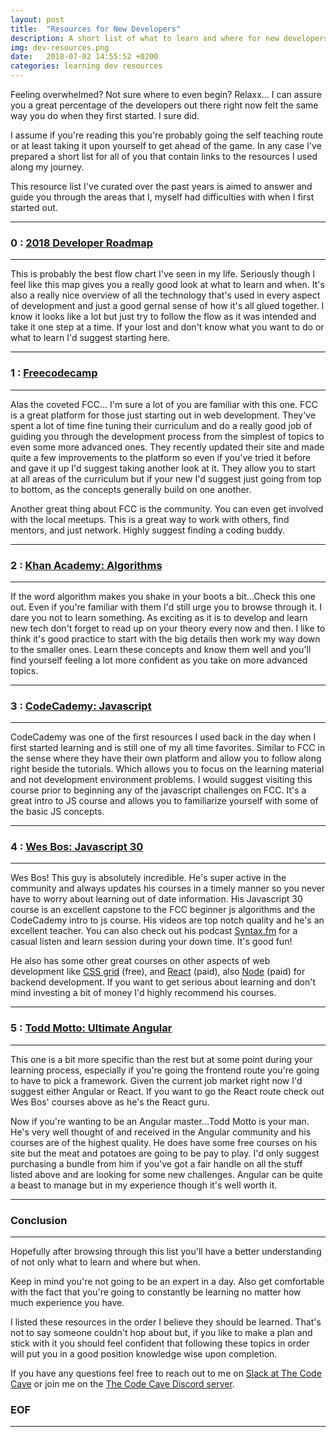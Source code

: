 ```yaml
---
layout: post
title:  "Resources for New Developers"
description: A short list of what to learn and where for new developers.
img: dev-resources.png
date:   2018-07-02 14:55:52 +0200
categories: learning dev resources
---
```

Feeling overwhelmed? Not sure where to even begin? Relaxx... I can assure you a great percentage of the developers out there right now felt the same way you do when they first started. I sure did.

I assume if you're reading this you're probably going the self teaching route or at least taking it upon yourself to get ahead of the game. In any case I've prepared a short list for all of you that contain links to the resources I used along my journey.

This resource list I've curated over the past years is aimed to answer and guide you through the areas that I, myself had difficulties with when I first started out.

---

### 0 : [2018 Developer Roadmap][dev-roadmap]

---

This is probably the best flow chart I've seen in my life. Seriously though I feel like this map gives you a really good look at what to learn and when. It's also a really nice overview of all the technology that's used in every aspect of development and just a good gernal sense of how it's all glued together. I know it looks like a lot but just try to follow the flow as it was intended and take it one step at a time. If your lost and don't know what you want to do or what to learn I'd suggest starting here. 

---

### 1 : [Freecodecamp][fcc]

---

Alas the coveted FCC... I'm sure a lot of you are familiar with this one. FCC is a great platform for those just starting out in web development. They've spent a lot of time fine tuning their curriculum and do a really good job of guiding you through the development process from the simplest of topics to even some more advanced ones. They recently updated their site and made quite a few improvements to the platform so even if you've tried it before and gave it up I'd suggest taking another look at it. They allow you to start at all areas of the curriculum but if your new I'd suggest just going from top to bottom, as the concepts generally build on one another.

Another great thing about FCC is the community. You can even get involved with the local meetups. This is a great way to work with others, find mentors, and just network. Highly suggest finding a coding buddy.

---

### 2 : [Khan Academy: Algorithms][khan]

---

If the word algorithm makes you shake in your boots a bit...Check this one out. Even if you're familiar with them I'd still urge you to browse through it. I dare you not to learn something. As exciting as it is to develop and learn new tech don't forget to read up on your theory every now and then. I like to think it's good practice to start with the big details then work my way down to the smaller ones. Learn these concepts and know them well and you'll find yourself feeling a lot more confident as you take on more advanced topics. 

---

### 3 : [CodeCademy: Javascript][khan]

---

CodeCademy was one of the first resources I used back in the day when I first started learning and is still one of my all time favorites. Similar to FCC in the sense where they have their own platform and allow you to follow along right beside the tutorials. Which allows you to focus on the learning material and not development environment problems. I would suggest visiting this course prior to beginning any of the javascript challenges on FCC. It's a great intro to JS course and allows you to familiarize yourself with some of the basic JS concepts.

---

### 4 : [Wes Bos: Javascript 30][js-thirty]

---

Wes Bos! This guy is absolutely incredible. He's super active in the community and always updates his courses in a timely manner so you never have to worry about learning out of date information. His Javascript 30 course is an excellent capstone to the FCC beginner js algorithms and the CodeCademy intro to js course. His videos are top notch quality and he's an excellent teacher. You can also check out his podcast [Syntax.fm][syntax] for a casual listen and learn session during your down time. It's good fun!

He also has some other great courses on other aspects of web development like [CSS grid][css-grid] (free), and [React][react] (paid), also [Node][node] (paid) for backend development. If you want to get serious about learning and don't mind investing a bit of money I'd highly recommend his courses.


---

### 5 : [Todd Motto: Ultimate Angular][angular]

---

This one is a bit more specific than the rest but at some point during your learning process, especially if you're going the frontend route you're going to have to pick a framework. Given the current job market right now I'd suggest either Angular or React. If you want to go the React route check out Wes Bos' courses above as he's the React guru. 

Now if you're wanting to be an Angular master...Todd Motto is your man. He's very well thought of and received in the Angular community and his courses are of the highest quality. He does have some free courses on his site but the meat and potatoes are going to be pay to play. 
I'd only suggest purchasing a bundle from him if you've got a fair handle on all the stuff listed above and are looking for some new challenges. Angular can be quite a beast to manage but in my experience though it's well worth it.

---

### Conclusion

---

Hopefully after browsing through this list you'll have a better understanding of not only what to learn and where but when. 

Keep in mind you're not going to be an expert in a day. Also get comfortable with the fact that you're going to constantly be learning no matter how much experience you have.

I listed these resources in the order I believe they should be learned. That's not to say someone couldn't hop about but, if you like to make a plan and stick with it you should feel confident that following these topics in order will put you in a good position knowledge wise upon completion.

If you have any questions feel free to reach out to me on [Slack at The Code Cave][slack-cc] or join me on the [The Code Cave Discord server][discord-cc].

### EOF

---

[dev-roadmap]:https://github.com/kamranahmedse/developer-roadmap
[fcc]:https://www.freecodecamp.org/
[khan]:https://www.khanacademy.org/computing/computer-science/algorithms
[code-academy]:https://www.codecademy.com/catalog/language/javascript
[js-thirty]:https://javascript30.com/
[syntax]:https://syntax.fm/
[css-grid]:https://cssgrid.io/
[react]:https://reactforbeginners.com/
[node]:https://learnnode.com/
[angular]:https://ultimateangular.com/
[slack-cc]:https://join.slack.com/t/the-code-cave/shared_invite/enQtMzkwODc4NDUzMDQzLWEyNTgwZDEyMTI0NjNhOTUxODQ3Zjc5N2Q2ODM2ZDhmZjc2YWI1NGI1NmM1NTk2NWM2ZThhOGU0NDA2MDYzNGY
[discord-cc]:https://discord.gg/McEGpg